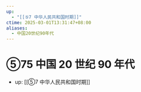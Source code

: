 ```yaml
---
up:
  - "[[⑤7 中华人民共和国时期]]"
ctime: 2025-03-01T13:31:47+08:00
aliases:
  - 中国20世纪90年代
---
```


# ⑤75 中国 20 世纪 90 年代

- up: [[⑤7 中华人民共和国时期]]
